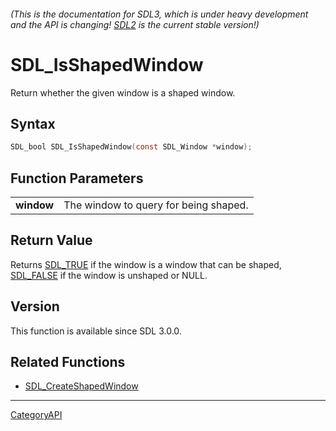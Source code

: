 ###### (This is the documentation for SDL3, which is under heavy development and the API is changing! [SDL2](https://wiki.libsdl.org/SDL2/) is the current stable version!)
# SDL_IsShapedWindow

Return whether the given window is a shaped window.

## Syntax

```c
SDL_bool SDL_IsShapedWindow(const SDL_Window *window);

```

## Function Parameters

|                |                                       |
| -------------- | ------------------------------------- |
| **window**     | The window to query for being shaped. |

## Return Value

Returns [SDL_TRUE](SDL_TRUE.md) if the window is a window that can be shaped,
[SDL_FALSE](SDL_FALSE.md) if the window is unshaped or NULL.

## Version

This function is available since SDL 3.0.0.

## Related Functions

* [SDL_CreateShapedWindow](SDL_CreateShapedWindow.md)

----
[CategoryAPI](CategoryAPI.md)
